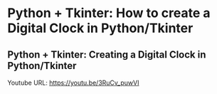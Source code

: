 # Python + Tkinter: How to create a Digital Clock in Python/Tkinter
## Python + Tkinter: Creating a Digital Clock in Python/Tkinter

Youtube URL: https://youtu.be/3RuCv_puwVI
